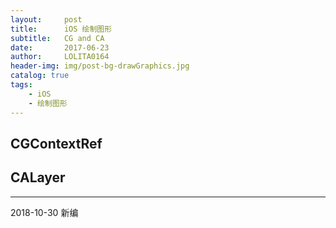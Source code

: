 ```yaml
---
layout:     post
title:      iOS 绘制图形
subtitle:   CG and CA
date:       2017-06-23
author:     LOLITA0164
header-img: img/post-bg-drawGraphics.jpg
catalog: true
tags:
    - iOS
    - 绘制图形
---
```


## CGContextRef



## CALayer

---

2018-10-30 新编





